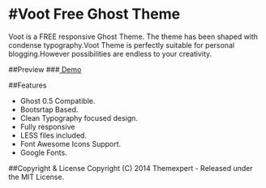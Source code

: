 #Voot Free Ghost Theme 
====
Voot is a FREE responsive Ghost Theme. The theme has been shaped with condense typography.Voot Theme is perfectly suitable for personal blogging.However possibilities are endless to your creativity.

##Preview
###[ Demo](voot.ghost.themexpert.com)


##Features
- Ghost 0.5 Compatible.
- Bootsrtap Based.
- Clean Typography focused design.
- Fully responsive
- LESS files included.
- Font Awesome Icons Support.
- Google Fonts.

##Copyright & License
Copyright (C) 2014 Themexpert - Released under the MIT License.
